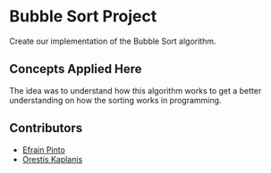 # Bubble Sort Project
Create our implementation of the Bubble Sort algorithm.

## Concepts Applied Here

The idea was to understand how this algorithm works to get a better understanding on how the sorting works in programming.

## Contributors

* [Efrain Pinto](https://github.com/efrapp)
* [Orestis Kaplanis](https://github.com/userman95)

